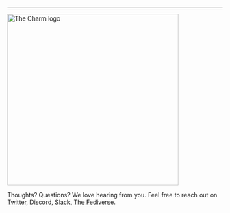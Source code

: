 ---

<a href="https://charm.land/"><img alt="The Charm logo" src="https://stuff.charm.sh/charm-banner-next.jpg" width="400"></a>

Thoughts? Questions? We love hearing from you. Feel free to reach out on [Twitter](https://twitter.com/charmcli), [Discord](https://charm.land/discord), [Slack](https://charm.land/slack), [The Fediverse](https://mastodon.technology/@charm).
